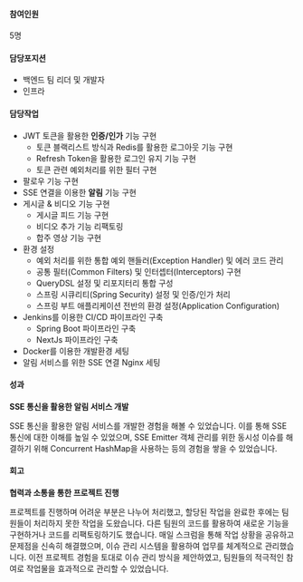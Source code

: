 #### 참여인원 

5명

#### 담당포지션
- 백엔드 팀 리더 및 개발자
- 인프라

#### 담당작업
- JWT 토큰을 활용한 **인증/인가** 기능 구현
    - 토큰 블랙리스트 방식과 Redis를 활용한 로그아웃 기능 구현
    - Refresh Token을 활용한 로그인 유지 기능 구현
    - 토큰 관련 예외처리를 위한 필터 구현    
- 팔로우 기능 구현
- SSE 연결을 이용한 **알림** 기능 구현
- 게시글 & 비디오 기능 구현
  - 게시글 피드 기능 구현
  - 비디오 추가 기능 리팩토링
  - 합주 영상 기능 구현
- 환경 설정
  - 예외 처리를 위한 통합 예외 핸들러(Exception Handler) 및 에러 코드 관리
  - 공통 필터(Common Filters) 및 인터셉터(Interceptors) 구현
  - QueryDSL 설정 및 리포지터리 통합 구성
  - 스프링 시큐리티(Spring Security) 설정 및 인증/인가 처리
  - 스프링 부트 애플리케이션 전반의 환경 설정(Application Configuration)
- Jenkins를 이용한 CI/CD 파이프라인 구축
  - Spring Boot 파이프라인 구축
  - NextJs 파이프라인 구축
- Docker를 이용한 개발환경 세팅
- 알림 서비스를 위한 SSE 연결 Nginx 세팅

#### 성과

**SSE 통신을 활용한 알림 서비스 개발**

SSE 통신을 활용한 알림 서비스를 개발한 경험을 해볼 수 있었습니다. 이를 통해 SSE 통신에 대한 이해를 높일 수 있었으며, SSE Emitter 객체 관리를 위한 동시성 이슈를 해결하기 위해 Concurrent HashMap을 사용하는 등의 경험을 쌓을 수 있었습니다.

#### 회고

**협력과 소통을 통한 프로젝트 진행**

프로젝트를 진행하며 어려운 부분은 나누어 처리했고, 할당된 작업을 완료한 후에는 팀원들이 처리하지 못한 작업을 도왔습니다. 다른 팀원의 코드를 활용하여 새로운 기능을 구현하거나 코드를 리팩토링하기도 했습니다. 매일 스크럼을 통해 작업 상황을 공유하고 문제점을 신속히 해결했으며, 이슈 관리 시스템을 활용하여 업무를 체계적으로 관리했습니다. 이전 프로젝트 경험을 토대로 이슈 관리 방식을 제안하였고, 팀원들의 적극적인 참여로 작업물을 효과적으로 관리할 수 있었습니다.
